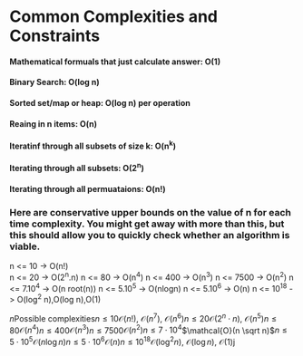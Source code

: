 # Common Complexities and Constraints

#### Mathematical formuals that just calculate answer: O(1)
#### Binary Search: O(log n)
#### Sorted set/map or heap: O(log n) per operation
#### Reaing in n items: O(n)
#### Iteratinf through all subsets of size k: O(n<sup>k</sup>)
#### Iterating through all subsets: O(2<sup>n</sup>)
#### Iterating through all permuataions: O(n!)

### Here are conservative upper bounds on the value of n for each time complexity. You might get away with more than this, but this should allow you to quickly check whether an algorithm is viable.

n <= 10 -> O(n!)<br />
n <= 20 -> O(2<sup>n</sup>.n)
n <= 80 -> O(n<sup>4</sup>)
n <= 400 -> O(n<sup>3</sup>)
n <= 7500 -> O(n<sup>2</sup>)
n <= 7.10<sup>4</sup> -> O(n root(n))
n <= 5.10<sup>5</sup> -> O(nlogn)
n <= 5.10<sup>6</sup> -> O(n)
n <= 10<sup>18</sup> -> O(log<sup>2</sup> n),O(log n),O(1)










































$n$Possible complexities$n \le 10$$\mathcal{O}(n!)$, $\mathcal{O}(n^7)$, $\mathcal{O}(n^6)$$n \le 20$$\mathcal{O}(2^n \cdot n)$, $\mathcal{O}(n^5)$$n \le 80$$\mathcal{O}(n^4)$$n \le 400$$\mathcal{O}(n^3)$$n \le 7500$$\mathcal{O}(n^2)$$n \le 7 \cdot 10^4$$\mathcal{O}(n \sqrt n)$$n \le 5 \cdot 10^5$$\mathcal{O}(n \log n)$$n \le 5 \cdot 10^6$$\mathcal{O}(n)$$n \le 10^{18}$$\mathcal{O}(\log^2 n)$, $\mathcal{O}(\log n)$, $\mathcal{O}(1)$j
